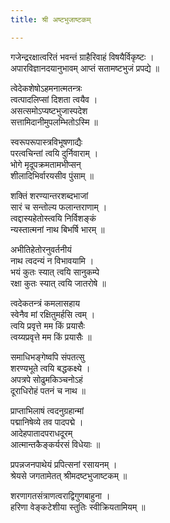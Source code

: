 ```yaml
---
title: श्री अष्टभुजाष्टकम्

---
```

गजेन्द्ररक्षात्वरितं भवन्तं ग्राहैरिवाहं विषयैर्विकृष्टः ।  
अपारविज्ञानदयानुभावम् आप्तं सतामष्टभुजं प्रपद्ये ॥

त्वेदेकशेषोऽहमनात्मतन्त्रः  
त्वत्पादलिप्सां दिशता त्वयैव ।  
असत्समोऽप्यष्टभुजास्पदेश  
सत्तामिदानीमुपलम्भितोऽस्मि ॥

स्वरूपरूपास्त्रविभूषणाद्यैः  
परत्वचिन्तां त्वयि दुर्निवाराम् ।  
भोगे मृदूपक्रमतामभीप्सन्  
शीलादिभिर्वारयसीव पुंसाम् ॥

शक्तिं शरण्यान्तरशब्दभाजां  
सारं च सन्तोल्य फलान्तराणाम् ।  
त्वद्दास्यहेतोस्त्वयि निर्विशङ्कं  
न्यस्तात्मनां नाथ बिभर्षि भारम् ॥

अभीतिहेतोरनुवर्तनीयं  
नाथ त्वदन्यं न विभावयामि ।  
भयं कुतः स्यात् त्वयि सानुकम्पे  
रक्षा कुतः स्यात् त्वयि जातरोषे ॥

त्वदेकतन्त्रं कमलासहाय  
स्वेनैव मां रक्षितुमर्हसि त्वम् ।  
त्वयि प्रवृत्ते मम किं प्रयासैः  
त्वय्यप्रवृत्ते मम किं प्रयासैः ॥

समाधिभङ्गेष्वपि संपतत्सु  
शरण्यभूते त्वयि बद्धकक्ष्ये ।  
अपत्रपे सोढुमकिञ्चनोऽहं  
दूराधिरोहं पतनं च नाथ ॥

प्राप्ताभिलाषं त्वदनुग्रहान्मां  
पद्मानिषेव्ये तव पादपद्मे ।  
आदेहपातादपराधदूरम्  
आत्मान्तकैङ्कर्यरसं विधेयाः ॥

प्रपन्नजनपाथेयं प्रपित्सनां रसायनम् ।  
श्रेयसे जगतामेतत् श्रीमदष्टभुजाष्टकम् ॥

शरणागतसंत्राणत्वराद्विगुणबाहुना ।  
हरिणा वेङ्कटेशीया स्तुतिः स्वीक्रियतामियम् ॥